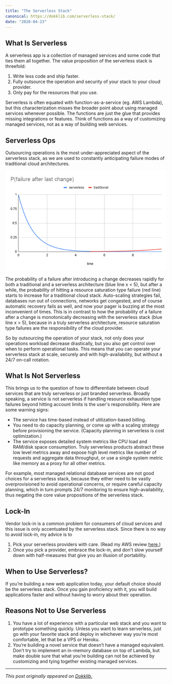 ```yaml
---
title: "The Serverless Stack"
canonical: https://dokklib.com/serverless-stack/
date: "2020-04-23"
---
```


## What Is Serverless

A serverless app is a collection of managed services and some code that ties them all together. The value proposition of the serverless stack is threefold:

1. Write less code and ship faster.
2. Fully outsource the operation and security of your stack to your cloud provider.
3. Only pay for the resources that you use.

Serverless is often equated with function-as-a-service (eg. AWS Lambda), but this characterization misses the broader point about using managed services whenever possible. The functions are just the glue that provides missing integrations or features. Think of functions as a way of customizing managed services, not as a way of building web services.

## Serverless Ops

Outsourcing operations is the most under-appreciated aspect of the serverless stack, as we are used to constantly anticipating failure modes of traditional cloud architectures.

![Probability of failure after last change for serverless and traditional architecture.](images/p-failure-after-last-change.png)

The probability of a failure after introducing a change decreases rapidly for both a traditional and a serverless architecture (blue line x < 5), but after a while, the probability of hitting a resource saturation type failure (red line) starts to increase for a traditional cloud stack. Auto-scaling strategies fail, databases run out of connections, networks get congested, and of course automatic recovery fails as well, and now your pager is buzzing at the most inconvenient of times. This is in contrast to how the probability of a failure after a change is monotonically decreasing with the serverless stack (blue line x > 5), because in a truly serverless architecture, resource saturation type failures are the responsibility of the cloud provider.

So by outsourcing the operation of your stack, not only does your operations workload decrease drastically, but you also get control over when to perform operational tasks. This means that you can operate your serverless stack at scale, securely and with high-availability, but without a 24/7 on-call rotation.

## What Is Not Serverless

This brings us to the question of how to differentiate between cloud services that are truly serverless or just branded serverless. Broadly speaking, a service is not serverless if handling resource exhaustion type failures beyond hitting account limits is the user's responsibility. Here are some warning signs: 

- The service has time-based instead of utilization-based billing.
- You need to do capacity planning, or come up with a scaling strategy before provisioning the service. (Capacity planning in serverless is cost optimization.) 
- The service exposes detailed system metrics like CPU load and RAM/disk space consumption. Truly serverless products abstract these low level metrics away and expose high level metrics like number of requests and aggregate data throughput, or use a single system metric like memory as a proxy for all other metrics.

For example, most managed relational database services are not good choices for a serverless stack, because they either need to be vastly overprovisioned to avoid operational concerns, or require careful capacity planning, which in turn prompts 24/7 monitoring to ensure high-availability, thus negating the core value propositions of the serverless stack. 

## Lock-In

Vendor lock-in is a common problem for consumers of cloud services and this issue is only accentuated by the serverless stack. Since there is no way to avoid lock-in, my advice is to

1. Pick your serverless providers with care. (Read my AWS review [here.](/2020/04/aws-serverless-provider-review/))
2. Once you pick a provider, embrace the lock-in, and don't slow yourself down with half-measures that give you an illusion of portability. 

## When to Use Serverless?

If you’re building a new web application today, your default choice should be the serverless stack. Once you gain proficiency with it, you will build applications faster and without having to worry about their operation.

## Reasons Not to Use Serverless

1. You have a lot of experience with a particular web stack and you want to prototype something quickly. Unless you want to learn serverless, just go with your favorite stack and deploy in whichever way you’re most comfortable, let that be a VPS or Heroku.
1. You’re building a novel service that doesn’t have a managed equivalent. Don’t try to implement an in-memory database on top of Lambda, but make double sure that what you’re building can not be achieved by customizing and tying together existing managed services.

---

*This post originally appeared on [Dokklib.](https://dokklib.com/serverless-stack/)*
